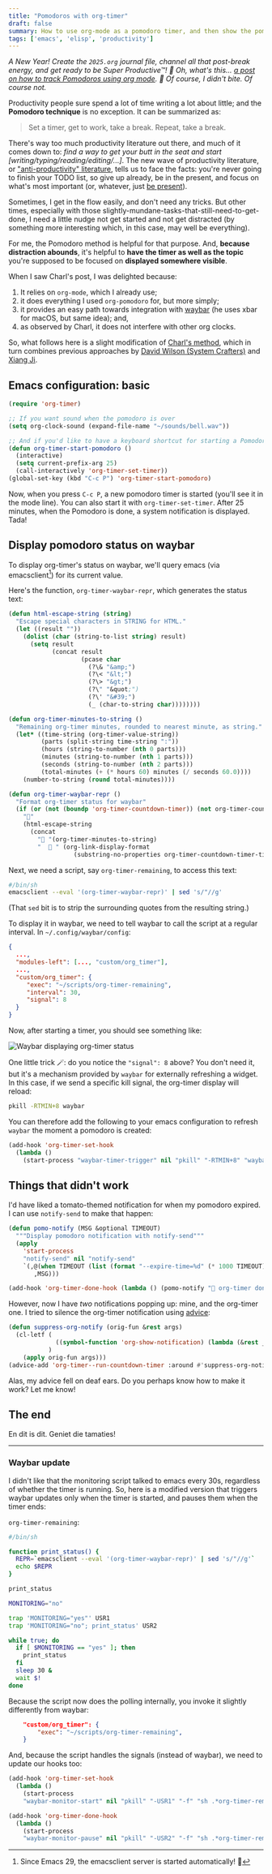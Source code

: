 ```yaml
---
title: "Pomodoros with org-timer"
draft: false
summary: How to use org-mode as a pomodoro timer, and then show the pomodoro status on waybar.
tags: ['emacs', 'elisp', 'productivity']
---
```


*A New Year! Create the `2025.org` journal file, channel all that post-break energy, and get ready to be Super Productive™! 💪 Oh, what's this... [a post on how to track Pomodoros using org mode](https://charlbotha.com/til/Show-Emacs-org-timer-countdown-in-macOS-menubar). 👀 Of course, I didn't bite. Of course not.*

Productivity people sure spend a lot of time writing a lot about little; and the **Pomodoro technique** is no exception. It can be summarized as:

> Set a timer, get to work, take a break. Repeat, take a break.

There's way too much productivity literature out there, and much of it comes down to: *find a way to get your butt in the seat and start [writing/typing/reading/editing/...]*. The new wave of productivity literature, or ["anti-productivity" literature](https://www.oliverburkeman.com/), tells us to face the facts: you're never going to finish your TODO list, so give up already, be in the present, and focus on what's most important (or, whatever, just [be present](https://www.wakingup.com/)).

Sometimes, I get in the flow easily, and don't need any tricks. But other times, especially with those slightly-mundane-tasks-that-still-need-to-get-done, I need a little nudge not get started and not get distracted (by something more interesting which, in this case, may well be everything).

For me, the Pomodoro method is helpful for that purpose. And, **because distraction abounds**, it's helpful to **have the timer as well as the topic** you're supposed to be focused on **displayed somewhere visible**.

When I saw Charl's post, I was delighted because:

1. It relies on `org-mode`, which I already use;
1. it does everything I used `org-pomodoro` for, but more simply;
1. it provides an easy path towards integration with [waybar](https://github.com/Alexays/Waybar) (he uses xbar for macOS, but same idea); and,
1. as observed by Charl, it does not interfere with other org clocks.

So, what follows here is a slight modification of [Charl's method](https://charlbotha.com/til/Show-Emacs-org-timer-countdown-in-macOS-menubar), which in turn combines previous approaches by
[David Wilson (System Crafters)](https://systemcrafters.net/emacs-shorts/pomodoro-timer/) and [Xiang Ji](https://xiangji.me/2020/12/27/displaying-orgmode-clock-in-menu-bar/).

## Emacs configuration: basic

```lisp
(require 'org-timer)

;; If you want sound when the pomodoro is over
(setq org-clock-sound (expand-file-name "~/sounds/bell.wav"))

;; And if you'd like to have a keyboard shortcut for starting a Pomodoro
(defun org-timer-start-pomodoro ()
  (interactive)
  (setq current-prefix-arg 25)
  (call-interactively 'org-timer-set-timer))
(global-set-key (kbd "C-c P") 'org-timer-start-pomodoro)
```

Now, when you press `C-c P`, a new pomodoro timer is started (you'll see it in the mode line). You can also start it with `org-timer-set-timer`. After 25 minutes, when the Pomodoro is done, a system notification is displayed. Tada!

## Display pomodoro status on waybar

To display org-timer's status on waybar, we'll query emacs (via emacsclient[^emacsclient]) for its current value.

[^emacsclient]: Since Emacs 29, the emacsclient server is started automatically! 🙌

Here's the function, `org-timer-waybar-repr`, which generates the status text:

```lisp
(defun html-escape-string (string)
  "Escape special characters in STRING for HTML."
  (let ((result ""))
    (dolist (char (string-to-list string) result)
      (setq result
            (concat result
                    (pcase char
                      (?\& "&amp;")
                      (?\< "&lt;")
                      (?\> "&gt;")
                      (?\" "&quot;")
                      (?\' "&#39;")
                      (_ (char-to-string char))))))))

(defun org-timer-minutes-to-string ()
  "Remaining org-timer minutes, rounded to nearest minute, as string."
  (let* ((time-string (org-timer-value-string))
         (parts (split-string time-string ":"))
         (hours (string-to-number (nth 0 parts)))
         (minutes (string-to-number (nth 1 parts)))
         (seconds (string-to-number (nth 2 parts)))
         (total-minutes (+ (* hours 60) minutes (/ seconds 60.0))))
    (number-to-string (round total-minutes))))

(defun org-timer-waybar-repr ()
  "Format org-timer status for waybar"
  (if (or (not (boundp 'org-timer-countdown-timer)) (not org-timer-countdown-timer))
    "🤗"
    (html-escape-string
      (concat
        "🍅 "(org-timer-minutes-to-string)
        "  🎯 " (org-link-display-format
                  (substring-no-properties org-timer-countdown-timer-title))))))
```

Next, we need a script, say `org-timer-remaining`, to access this text:

```sh
#/bin/sh
emacsclient --eval '(org-timer-waybar-repr)' | sed 's/"//g'
```

(That `sed` bit is to strip the surrounding quotes from the resulting string.)

To display it in waybar, we need to tell waybar to call the script at a regular interval. In `~/.config/waybar/config`:

```json
{
  ...,
  "modules-left": [..., "custom/org_timer"],
  ...,
  "custom/org_timer": {
     "exec": "~/scripts/org-timer-remaining",
     "interval": 30,
     "signal": 8
  }
}
```

Now, after starting a timer, you should see something like:

![Waybar displaying org-timer status](waybar-org-timer.png)

One little trick 🪄: do you notice the `"signal": 8` above? You don't need it, but it's a mechanism provided by `waybar` for externally refreshing a widget. In this case, if we send a specific kill signal, the org-timer display will reload:

```sh
pkill -RTMIN+8 waybar
```

You can therefore add the following to your emacs configuration to refresh `waybar` the moment a pomodoro is created:

```lisp
(add-hook 'org-timer-set-hook
  (lambda ()
    (start-process "waybar-timer-trigger" nil "pkill" "-RTMIN+8" "waybar")))
```

## Things that didn't work

I'd have liked a tomato-themed notification for when my pomodoro expired. I can use `notify-send` to make that happen:

```lisp
(defun pomo-notify (MSG &optional TIMEOUT)
  """Display pomodoro notification with notify-send"""
  (apply
    'start-process
    "notify-send" nil "notify-send"
    `(,@(when TIMEOUT (list (format "--expire-time=%d" (* 1000 TIMEOUT))))
       ,MSG)))

(add-hook 'org-timer-done-hook (lambda () (pomo-notify "🍅 org-timer done!")))
```

However, now I have *two* notifications popping up: mine, and the org-timer one.
I tried to silence the org-timer notification using [advice](https://www.gnu.org/software/emacs/manual/html_node/elisp/Advising-Functions.html):

```lisp
(defun suppress-org-notify (orig-fun &rest args)
  (cl-letf (
             ((symbol-function 'org-show-notification) (lambda (&rest _) (ignore)))
           )
    (apply orig-fun args)))
(advice-add 'org-timer--run-countdown-timer :around #'suppress-org-notify)
```

Alas, my advice fell on deaf ears. Do you perhaps know how to make it work? Let me know!

## The end

En dit is dit. Geniet die tamaties!

----

### Waybar update

I didn't like that the monitoring script talked to emacs every 30s, regardless of whether the timer is running. So, here is a modified version that triggers waybar updates only when the timer is started, and pauses them when the timer ends:

`org-timer-remaining`:

```sh
#/bin/sh

function print_status() {
  REPR=`emacsclient --eval '(org-timer-waybar-repr)' | sed 's/"//g'`
  echo $REPR
}

print_status

MONITORING="no"

trap 'MONITORING="yes"' USR1
trap 'MONITORING="no"; print_status' USR2

while true; do
  if [ $MONITORING == "yes" ]; then
    print_status
  fi
  sleep 30 &
  wait $!
done
```

Because the script now does the polling internally, you invoke it slightly differently from waybar:

```json
    "custom/org_timer": {
        "exec": "~/scripts/org-timer-remaining",
    }
```

And, because the script handles the signals (instead of waybar), we need to update our hooks too:

```lisp
(add-hook 'org-timer-set-hook
  (lambda ()
    (start-process
    "waybar-monitor-start" nil "pkill" "-USR1" "-f" "sh .*org-timer-remaining")))

(add-hook 'org-timer-done-hook
  (lambda ()
    (start-process
    "waybar-monitor-pause" nil "pkill" "-USR2" "-f" "sh .*org-timer-remaining")))
```
